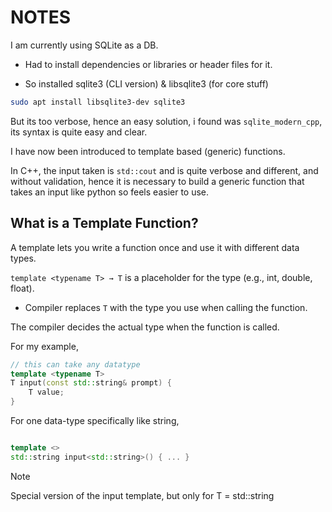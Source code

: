 
# NOTES

I am currently using SQLite as a DB.

- Had to install dependencies or libraries or header files for it.

- So installed sqlite3 (CLI version) & libsqlite3 (for core stuff)

```bash
sudo apt install libsqlite3-dev sqlite3
```

But its too verbose, hence an easy solution, i found was `sqlite_modern_cpp`, its syntax is quite easy and clear.

I have now been introduced to template based (generic) functions.

In C++, the input taken is `std::cout` and is quite verbose and different, and without validation, hence it is necessary to build a generic function that takes an input like python so feels easier to use.

## What is a Template Function?

A template lets you write a function once and use it with different data types.

`template <typename T> → T` is a placeholder for the type (e.g., int, double, float).

- Compiler replaces `T` with the type you use when calling the function.

The compiler decides the actual type when the function is called.

For my example,

```cpp
// this can take any datatype
template <typename T>
T input(const std::string& prompt) {
    T value;
}
```

For one data-type specifically like string,

```cpp

template <>
std::string input<std::string>() { ... }

```

> [!Note]
> Special version of the input <T> template, but only for T = std::string
